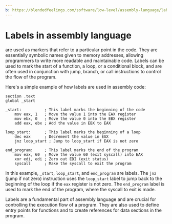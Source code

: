 ```yaml
---
b: https://blendedfeelings.com/software/low-level/assembly-language/label.md
---
```


# Labels in assembly language 
are used as markers that refer to a particular point in the code. They are essentially symbolic names given to memory addresses, allowing programmers to write more readable and maintainable code. Labels can be used to mark the start of a function, a loop, or a conditional block, and are often used in conjunction with jump, branch, or call instructions to control the flow of the program.

Here's a simple example of how labels are used in assembly code:

```assembly
section .text
global _start

_start:          ; This label marks the beginning of the code
    mov eax, 1   ; Move the value 1 into the EAX register
    mov ebx, 0   ; Move the value 0 into the EBX register
    add eax, ebx ; Add the value in EBX to EAX

loop_start:      ; This label marks the beginning of a loop
    dec eax      ; Decrement the value in EAX
    jnz loop_start ; Jump to loop_start if EAX is not zero

end_program:     ; This label marks the end of the program
    mov eax, 60  ; Move the value 60 (exit syscall) into EAX
    xor edi, edi ; Zero out EDI (exit status)
    syscall      ; Make the syscall to exit the program
```

In this example, `_start`, `loop_start`, and `end_program` are labels. The `jnz` (jump if not zero) instruction uses the `loop_start` label to jump back to the beginning of the loop if the `eax` register is not zero. The `end_program` label is used to mark the end of the program, where the syscall to exit is made.

Labels are a fundamental part of assembly language and are crucial for controlling the execution flow of a program. They are also used to define entry points for functions and to create references for data sections in the program.